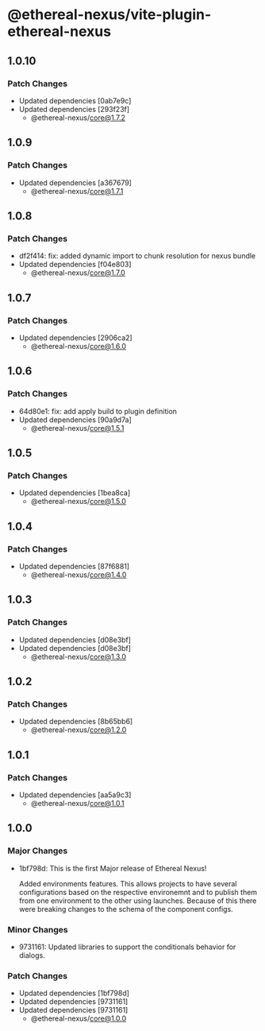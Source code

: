 # @ethereal-nexus/vite-plugin-ethereal-nexus

## 1.0.10

### Patch Changes

- Updated dependencies [0ab7e9c]
- Updated dependencies [293f23f]
  - @ethereal-nexus/core@1.7.2

## 1.0.9

### Patch Changes

- Updated dependencies [a367679]
  - @ethereal-nexus/core@1.7.1

## 1.0.8

### Patch Changes

- df2f414: fix: added dynamic import to chunk resolution for nexus bundle
- Updated dependencies [f04e803]
  - @ethereal-nexus/core@1.7.0

## 1.0.7

### Patch Changes

- Updated dependencies [2906ca2]
  - @ethereal-nexus/core@1.6.0

## 1.0.6

### Patch Changes

- 64d80e1: fix: add apply build to plugin definition
- Updated dependencies [90a9d7a]
  - @ethereal-nexus/core@1.5.1

## 1.0.5

### Patch Changes

- Updated dependencies [1bea8ca]
  - @ethereal-nexus/core@1.5.0

## 1.0.4

### Patch Changes

- Updated dependencies [87f6881]
  - @ethereal-nexus/core@1.4.0

## 1.0.3

### Patch Changes

- Updated dependencies [d08e3bf]
- Updated dependencies [d08e3bf]
  - @ethereal-nexus/core@1.3.0

## 1.0.2

### Patch Changes

- Updated dependencies [8b65bb6]
  - @ethereal-nexus/core@1.2.0

## 1.0.1

### Patch Changes

- Updated dependencies [aa5a9c3]
  - @ethereal-nexus/core@1.0.1

## 1.0.0

### Major Changes

- 1bf798d: This is the first Major release of Ethereal Nexus!

  Added environments features. This allows projects to have several configurations based on the respective environemnt and to publish them from one environment to the other using launches.
  Because of this there were breaking changes to the schema of the component configs.

### Minor Changes

- 9731161: Updated libraries to support the conditionals behavior for dialogs.

### Patch Changes

- Updated dependencies [1bf798d]
- Updated dependencies [9731161]
- Updated dependencies [9731161]
  - @ethereal-nexus/core@1.0.0
